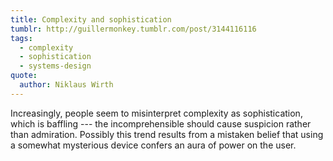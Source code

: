 ```yaml
---
title: Complexity and sophistication
tumblr: http://guillermonkey.tumblr.com/post/3144116116
tags:
  - complexity
  - sophistication
  - systems-design
quote:
  author: Niklaus Wirth
---
```


Increasingly, people seem to misinterpret complexity as sophistication, which is baffling --- the incomprehensible should cause suspicion rather than admiration. Possibly this trend results from a mistaken belief that using a somewhat mysterious device confers an aura of power on the user.
